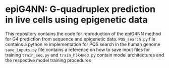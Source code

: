 # epiG4NN: G-quadruplex prediction in live cells using epigenetic data

This repository contains the code for reproduction of the epiG4NN method for G4 prediction from sequence and epigenetic data. 
`PQS_search.py` file contains a python re implementation for PQS search in the human genome
`save_inputs.py` file contains a reference on how to save input files for training
`train_seq.py` and `train_h3k4me3.py` contain model architectures and the respective model training procedures
